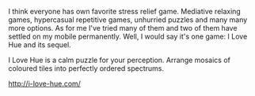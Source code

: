 I think everyone has own favorite stress relief game. Mediative relaxing games, hypercasual repetitive games, unhurried puzzles and many many more options. As for me I've tried many of them and two of them have settled on my mobile permanently. Well, I would say it's one game: I Love Hue and its sequel. 

I Love Hue is a calm puzzle for your perception. Arrange mosaics of coloured tiles into perfectly ordered spectrums. 

<!-- gentle journey into colour and perception. Arrange mosaics of coloured tiles into perfectly ordered spectrums. Lovingly made for players who enjoy beautifully crafted puzzle games - or anyone who needs a few moments of visual tranquility.
``` -->




http://i-love-hue.com/